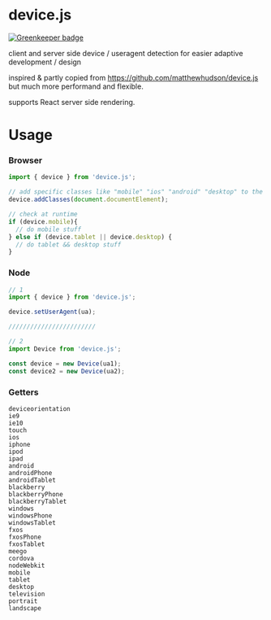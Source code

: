 device.js
=========

[![Greenkeeper badge](https://badges.greenkeeper.io/soenkekluth/device.js.svg)](https://greenkeeper.io/)

client and server side device / useragent detection for easier adaptive development / design

inspired & partly copied from https://github.com/matthewhudson/device.js but much more performand and flexible.

supports React server side rendering.



# Usage

### Browser

```javascript
import { device } from 'device.js';

// add specific classes like "mobile" "ios" "android" "desktop" to the html element.
device.addClasses(document.documentElement);

// check at runtime
if (device.mobile){
  // do mobile stuff
} else if (device.tablet || device.desktop) {
  // do tablet && desktop stuff
}

```

### Node

```javascript
// 1
import { device } from 'device.js';

device.setUserAgent(ua);

////////////////////////

// 2
import Device from 'device.js';

const device = new Device(ua1);
const device2 = new Device(ua2);

```

### Getters

```
deviceorientation
ie9
ie10
touch
ios
iphone
ipod
ipad
android
androidPhone
androidTablet
blackberry
blackberryPhone
blackberryTablet
windows
windowsPhone
windowsTablet
fxos
fxosPhone
fxosTablet
meego
cordova
nodeWebkit
mobile
tablet
desktop
television
portrait
landscape
```
